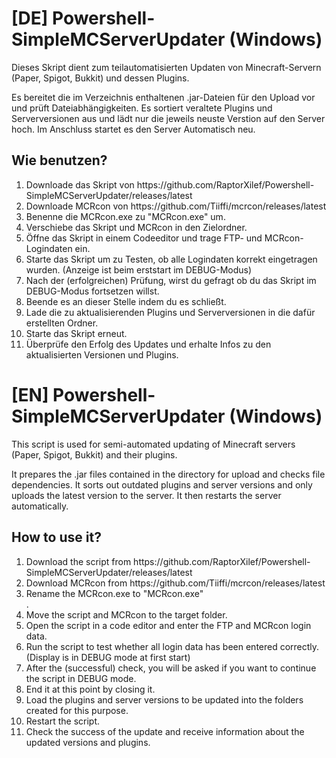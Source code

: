 # [DE] Powershell-SimpleMCServerUpdater (Windows)
Dieses Skript dient zum teilautomatisierten Updaten von Minecraft-Servern (Paper, Spigot, Bukkit) und dessen Plugins.

Es bereitet die im Verzeichnis enthaltenen .jar-Dateien für den Upload vor und prüft Dateiabhängigkeiten.
Es sortiert veraltete Plugins und Serverversionen aus und lädt nur die jeweils neuste Verstion auf den Server hoch.
Im Anschluss startet es den Server Automatisch neu.


<h2> Wie benutzen? </h2>
<ol>
    <li>Downloade das Skript von https://github.com/RaptorXilef/Powershell-SimpleMCServerUpdater/releases/latest </li>
    <li>Downloade MCRcon von https://github.com/Tiiffi/mcrcon/releases/latest </li>
    <li>Benenne die MCRcon.exe zu "MCRcon.exe" um.</li>
    <li>Verschiebe das Skript und MCRcon in den Zielordner.</li>
    <li>Öffne das Skript in einem Codeeditor und trage FTP- und MCRcon-Logindaten ein.</li>
    <li>Starte das Skript um zu Testen, ob alle Logindaten korrekt eingetragen wurden. (Anzeige ist beim erststart im DEBUG-Modus) </li>
    <li>Nach der (erfolgreichen) Prüfung, wirst du gefragt ob du das Skript im DEBUG-Modus fortsetzen willst.
    <li>Beende es an dieser Stelle indem du es schließt.</li>
    <li>Lade die zu aktualisierenden Plugins und Serverversionen in die dafür erstellten Ordner.</li>
    <li>Starte das Skript erneut.</li>
    <li>Überprüfe den Erfolg des Updates und erhalte Infos zu den aktualisierten Versionen und Plugins.</li>
</ol>



# [EN] Powershell-SimpleMCServerUpdater (Windows)
This script is used for semi-automated updating of Minecraft servers (Paper, Spigot, Bukkit) and their plugins.

It prepares the .jar files contained in the directory for upload and checks file dependencies.
It sorts out outdated plugins and server versions and only uploads the latest version to the server.
It then restarts the server automatically.

<h2> How to use it? </h2>
<ol>
    <li>Download the script from https://github.com/RaptorXilef/Powershell-SimpleMCServerUpdater/releases/latest </li>
    <li>Download MCRcon from https://github.com/Tiiffi/mcrcon/releases/latest </li>
    <li>Rename the MCRcon.exe to "MCRcon.exe"</li>.
    <li>Move the script and MCRcon to the target folder.
    <li>Open the script in a code editor and enter the FTP and MCRcon login data.</li>
    <li>Run the script to test whether all login data has been entered correctly. (Display is in DEBUG mode at first start) </li>
    <li>After the (successful) check, you will be asked if you want to continue the script in DEBUG mode.</li>
    <li>End it at this point by closing it.</li>
    <li>Load the plugins and server versions to be updated into the folders created for this purpose.</li>
    <li>Restart the script.</li>
    <li>Check the success of the update and receive information about the updated versions and plugins.</li>
</ol>




<!-- Verschiebe das Skript in das Verzeichnis, in welchem es zukünftig arbeiten soll.
Öffne die .ps1 Datei mit Notepad++ oder einem anderen Codeeditor. 
Trage im Teil "In diesem Abschnitt können alle nötigen Variablen und Logindaten festgelegt werden." deine Logindaten für MCRcon und FTP ein und speichere das Skript.
Starte das Skript.
Beim Erststart wird das Skript im DEBUG-Modus ausgeführt um alle nötigen Ordner zu erstellen und deine eingetragenen Logindaten zu prüfen.
Wenn alles korrekt war, wirst du gefragt, ob du das Skript im DEBUG-Modus fortsetzen willst. Beende das Skript an dieser Stelle.
Lade nun deine zu Updatenden Plugins und ServerVersionen in die dafür erstellten Ordner.
Starte das Skript erneut.
Nach Abschluss wird dir angezeigt, ob alles geklappt hat. Wenn ja, werden die Außerdem die neue Serverversion und alle erfolgreich Installieren Plugins angezeigt.-->
